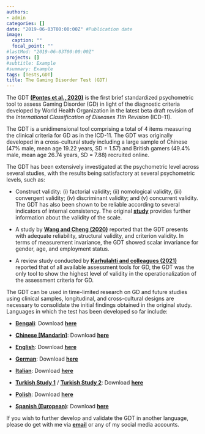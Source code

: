 ```yaml
---
authors:
- admin
categories: []
date: "2019-06-03T00:00:00Z" #Publication date
image:
  caption: ""
  focal_point: ""
#lastMod: "2019-06-03T00:00:00Z" 
projects: []
#subtitle: Example
#summary: Example
tags: [Tests,GDT]
title: The Gaming Disorder Test (GDT)
---
```

The GDT **[(Pontes et al., 2020)](https://doi.org/10.1007/s11469-019-00088-z)** is the first brief standardized psychometric tool to assess Gaming Disorder (GD) in light of the diagnostic criteria developed by World Health Organization in the latest beta draft revision of the _International Classification of Diseases 11th Revision_ (ICD-11).

The GDT is a unidimensional tool comprising a total of 4 items measuring the clinical criteria for GD as in the ICD-11. The GDT was originally developed in a cross-cultural study including a large sample of Chinese (47% male, mean age 19.22 years, SD = 1.57) and British gamers (49.4% male, mean age 26.74 years, SD = 7.88) recruited online.

The GDT has been extensively investigated at the psychometric level across several studies, with the results being satisfactory at several psychometric levels, such as:

* Construct validity: (i) factorial validity; (ii) nomological validity, (iii) convergent validity; (iv) discriminant validity; and (v) concurrent validity. The GDT has also been shown to be reliable according to several indicators of internal consistency. The original **[study](https://doi.org/10.1007/s11469-019-00088-z)** provides further information about the validity of the scale.

* A study by **[Wang and Cheng (2020)](https://doi.org/10.3389/fpsyt.2020.577366)** reported that the GDT presents with adequate reliability, structural validity, and criterion validity. In terms of measurement invariance, the GDT showed scalar invariance for gender, age, and employment status.

* A review study conducted by **[Karhulahti and colleagues (2021)](https://doi.org/10.1177/10731911211055435)** reported that of all available assessment tools for GD, the GDT was the only tool to show the highest level of validity in the operationalization of the assessment criteria for GD.

The GDT can be used in time-limited research on GD and future studies using clinical samples, longitudinal, and cross-cultural designs are necessary to consolidate the initial findings obtained in the original study. Languages in which the test has been developed so far include:

* **[Bengali](https://doi.org/10.1371/journal.pone.0279062)**: Download  **[here](https://osf.io/vgj2t)**

* **[Chinese [Mandarin]](https://doi.org/10.1007/s11469-019-00088-z)**: Download  **[here](https://osf.io/gywa7)**

* **[English](https://doi.org/10.1007/s11469-019-00088-z)**: Download  **[here](https://osf.io/bz5ka)**

* **[German](https://doi.org/10.3390/jcm8101691)**: Download **[here](https://osf.io/uk5zn)**

* **[Italian](https://doi.org/10.1007/s12671-022-02066-4)**: Download **[here](https://osf.io/udek3)**

* **[Turkish Study 1](http://hdl.handle.net/20.500.12416/4617)** / **[Turkish Study 2](https://dusunenadamdergisi.org/article/1519)**: Download **[here](https://osf.io/cmp96)**

* **[Polish](https://doi.org/10.1007/s11469-022-00929-4)**: Download **[here](https://osf.io/sy8f7)**

* **[Spanish (European)](https://doi.org/10.1007/s11469-021-00704-x)**: Download **[here](https://osf.io/ugwhe)**

If you wish to further develop and validate the GDT in another language, please do get with me via **[email](mailto:contactme@halleypontes.com)** or any of my social media accounts.